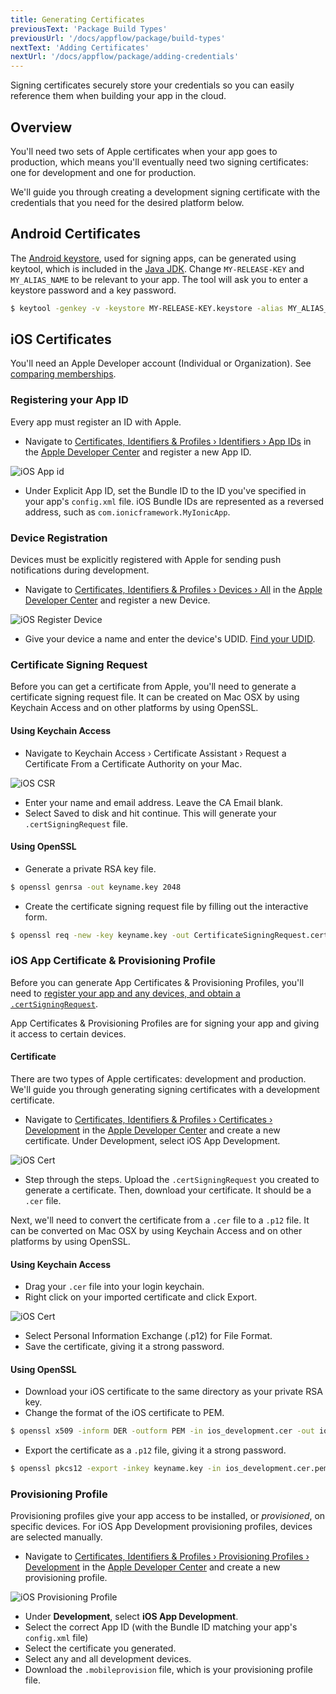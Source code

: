 ```yaml
---
title: Generating Certificates
previousText: 'Package Build Types'
previousUrl: '/docs/appflow/package/build-types'
nextText: 'Adding Certificates'
nextUrl: '/docs/appflow/package/adding-credentials'
---
```


Signing certificates securely store your credentials so you can easily reference
them when building your app in the cloud.

## Overview

You'll need two sets of Apple certificates when your app goes to production,
which means you'll eventually need two signing certificates: one for development
and one for production.

We'll guide you through creating a development signing certificate with the credentials
that you need for the desired platform below.

## Android Certificates
The [Android keystore](https://developer.android.com/training/articles/keystore.html), used for signing apps, can be generated using keytool, which is included in the [Java JDK](http://www.oracle.com/technetwork/java/javase/downloads/jdk8-downloads-2133151.html). Change `MY-RELEASE-KEY` and `MY_ALIAS_NAME` to be relevant to your app. The tool will ask you to enter a keystore password and a key password.

```bash
$ keytool -genkey -v -keystore MY-RELEASE-KEY.keystore -alias MY_ALIAS_NAME -keyalg RSA -keysize 2048 -validity 10000 -storetype jks
```

## iOS Certificates
You'll need an Apple Developer account (Individual or Organization). See
[comparing
memberships](https://developer.apple.com/support/compare-memberships/).

### Registering your App ID

Every app must register an ID with Apple.

* Navigate to [Certificates, Identifiers & Profiles › Identifiers › App IDs](https://developer.apple.com/account/ios/identifier/bundle) in the [Apple Developer Center](https://developer.apple.com/account) and register a new App ID.

![iOS App id](/docs/assets/img/appflow/ss-profiles-ios-app-id.png)

* Under Explicit App ID, set the Bundle ID to the ID you've specified in your app's `config.xml` file. iOS Bundle IDs are represented as a reversed address, such as `com.ionicframework.MyIonicApp`.

### Device Registration

Devices must be explicitly registered with Apple for sending push notifications during development.

* Navigate to [Certificates, Identifiers & Profiles › Devices › All](https://developer.apple.com/account/ios/device/) in the [Apple Developer Center](https://developer.apple.com/account) and register a new Device.

![iOS Register Device](/docs/assets/img/appflow/ss-profiles-ios-device-register-1.png)

* Give your device a name and enter the device's UDID. [Find your UDID](ios-udid).

### Certificate Signing Request

Before you can get a certificate from Apple, you'll need to generate a certificate signing request file. It can be created on Mac OSX by using Keychain Access and on other platforms by using OpenSSL.

#### Using Keychain Access

* Navigate to Keychain Access › Certificate Assistant › Request a Certificate From a Certificate Authority on your Mac.

![iOS CSR](/docs/assets/img/appflow/ss-profiles-ios-csr.png)

* Enter your name and email address. Leave the CA Email blank.
* Select Saved to disk and hit continue. This will generate your `.certSigningRequest` file.

#### Using OpenSSL

* Generate a private RSA key file.

```bash
$ openssl genrsa -out keyname.key 2048
```

* Create the certificate signing request file by filling out the interactive form.

```bash
$ openssl req -new -key keyname.key -out CertificateSigningRequest.certSigningRequest
```

### iOS App Certificate & Provisioning Profile

Before you can generate App Certificates & Provisioning Profiles, you'll need to [register your app and any devices, and obtain a `.certSigningRequest`](#ios-setup).

App Certificates & Provisioning Profiles are for signing your app and giving it access to certain devices.

#### Certificate

There are two types of Apple certificates: development and production. We'll guide you through generating signing certificates with a development certificate.

* Navigate to [Certificates, Identifiers & Profiles › Certificates › Development](https://developer.apple.com/account/ios/certificate/development) in the [Apple Developer Center](https://developer.apple.com/account) and create a new certificate. Under Development, select iOS App Development.

![iOS Cert](/docs/assets/img/appflow/ss-profiles-ios-cert-1.png)

* Step through the steps. Upload the `.certSigningRequest` you created to generate a certificate. Then, download your certificate. It should be a `.cer` file.

Next, we'll need to convert the certificate from a `.cer` file to a `.p12` file. It can be converted on Mac OSX by using Keychain Access and on other platforms by using OpenSSL.

#### Using Keychain Access

* Drag your `.cer` file into your login keychain.
* Right click on your imported certificate and click Export.

![iOS Cert](/docs/assets/img/appflow/ss-profiles-ios-cert-2.png)

* Select Personal Information Exchange (.p12) for File Format.
* Save the certificate, giving it a strong password.

#### Using OpenSSL

* Download your iOS certificate to the same directory as your private RSA key.
* Change the format of the iOS certificate to PEM.

```bash
$ openssl x509 -inform DER -outform PEM -in ios_development.cer -out ios_development.cer.pem
```

* Export the certificate as a `.p12` file, giving it a strong password.

```bash
$ openssl pkcs12 -export -inkey keyname.key -in ios_development.cer.pem -out Certificates.p12
```

### Provisioning Profile

Provisioning profiles give your app access to be installed, or *provisioned*, on specific devices. For iOS App Development provisioning profiles, devices are selected manually.

* Navigate to [Certificates, Identifiers & Profiles › Provisioning Profiles › Development](https://developer.apple.com/account/resources/profiles/list) in the [Apple Developer Center](https://developer.apple.com/account) and create a new provisioning profile.

![iOS Provisioning Profile](/docs/assets/img/appflow/ss-profiles-ios-pp-1.png)

* Under **Development**, select **iOS App Development**.
* Select the correct App ID (with the Bundle ID matching your app's `config.xml` file)
* Select the certificate you generated.
* Select any and all development devices.
* Download the `.mobileprovision` file, which is your provisioning profile file.
